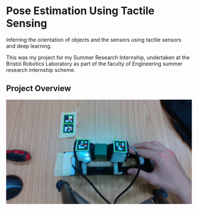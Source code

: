 # Pose Estimation Using Tactile Sensing
Inferring the orientation of objects and the sensors using tactile sensors and deep learning.

This was my project for my Summer Research Internship, undertaken at the Bristol Robotics Laboratory as part of the faculty of Engineering summer research internship scheme.

## Project Overview
![Data Collection](https://github.com/cwhite098/TacTip_Orientation/blob/main/data/cube/Thu_Jun_30_10-43-53_2022/external.png)
